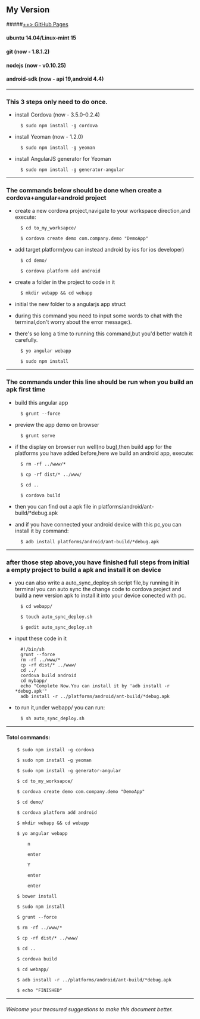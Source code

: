 ## My Version
#####[++> GitHub Pages](channely.github.io/YeomanAngularCordovaAPP)
#### ubuntu 14.04/Linux-mint 15
#### git 		(now - 1.8.1.2)
#### nodejs	(now - v0.10.25)
#### android-sdk	(now - api 19,android 4.4)

----------------------------------------------

### This 3 steps only need to do once.

- install Cordova	(now - 3.5.0-0.2.4)

        $ sudo npm install -g cordova

- install Yeoman	(now - 1.2.0)

        $ sudo npm install -g yeoman

- install AngularJS generator for Yeoman

        $ sudo npm install -g generator-angular

-----------------------------------------------

### The commands below should be done when create a cordova+angular+android project

- create a new cordova project,navigate to your workspace direction,and execute:
    
        $ cd to_my_worksapce/
    
        $ cordova create demo com.company.demo "DemoApp"

- add target platform(you can instead android by ios for ios developer)

        $ cd demo/

        $ cordova platform add android

- create a folder in the project to code in it

        $ mkdir webapp && cd webapp

- initial the new folder to a angularjs app struct
- during this command you need to input some words to chat with the terminal,don't worry about the error message:).
- there's so long a time to running this command,but you'd better watch it carefully.

        $ yo angular webapp 
    
        $ sudo npm install

----------------------------------------------------

### The commands under this line should be run when you build an apk first time

- build this angular app

        $ grunt --force

- preview the app demo on browser

        $ grunt serve

- if the display on browser run well(no bug),then build app for the platforms you have added before,here we build an android app, execute:

        $ rm -rf ../www/* 

        $ cp -rf dist/* ../www/

        $ cd ..

        $ cordova build

- then you can find out a apk file in platforms/android/ant-build/*debug.apk
- and if you have connected your android device with this pc,you can install it by command:
    
        $ adb install platforms/android/ant-build/*debug.apk

-----------------------------------------------

### after those step above,you have finished full steps from initial a empty project to build a apk and install it on device

- you can also write a auto_sync_deploy.sh script file,by running it in terminal you can auto sync the change code to cordova project and build a new version apk to install it into your device conected with pc.
    
        $ cd webapp/

        $ touch auto_sync_deploy.sh

        $ gedit auto_sync_deploy.sh

- input these code in it

        #!/bin/sh
        grunt --force
        rm -rf ../www/*
        cp -rf dist/* ../www/
        cd ../
        cordova build android
        cd mybapp/
        echo "Complete Now.You can install it by 'adb install -r *debug.apk'"
        adb install -r ../platforms/android/ant-build/*debug.apk

- to run it,under webapp/ you can run:

        $ sh auto_sync_deploy.sh

------------------------------------


#### Totol commands:

        $ sudo npm install -g cordova

        $ sudo npm install -g yeoman

        $ sudo npm install -g generator-angular

        $ cd to_my_worksapce/

        $ cordova create demo com.company.demo "DemoApp"

        $ cd demo/

        $ cordova platform add android

        $ mkdir webapp && cd webapp

        $ yo angular webapp

            n

            enter

            Y

            enter

            enter

        $ bower install

        $ sudo npm install

        $ grunt --force

        $ rm -rf ../www/*

        $ cp -rf dist/* ../www/

        $ cd ..

        $ cordova build

        $ cd webapp/

        $ adb install -r ../platforms/android/ant-build/*debug.apk

        $ echo "FINISHED"

----------------------------------------

###### Welcome your treasured suggestions to make this document better.
